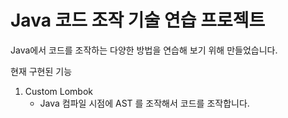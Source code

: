 # Java 코드 조작 기술 연습 프로젝트

Java에서 코드를 조작하는 다양한 방법을 연습해 보기 위해 만들었습니다.

현재 구현된 기능
1. Custom Lombok
   - Java 컴파일 시점에 AST 를 조작해서 코드를 조작합니다.